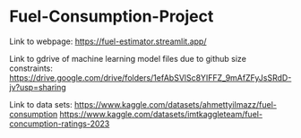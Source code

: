 # Fuel-Consumption-Project
Link to webpage: https://fuel-estimator.streamlit.app/

Link to gdrive of machine learning model files due to github size constraints: https://drive.google.com/drive/folders/1efAbSVlSc8YIFFZ_9mAfZFyJsSRdD-jv?usp=sharing

Link to data sets: 
https://www.kaggle.com/datasets/ahmettyilmazz/fuel-consumption
https://www.kaggle.com/datasets/imtkaggleteam/fuel-concumption-ratings-2023

